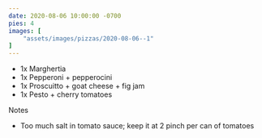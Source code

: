 ```yaml
---
date: 2020-08-06 10:00:00 -0700
pies: 4
images: [
    "assets/images/pizzas/2020-08-06--1"
]
---
```

- 1x Marghertia
- 1x Pepperoni + pepperocini
- 1x Proscuitto + goat cheese + fig jam
- 1x Pesto + cherry tomatoes

Notes
- Too much salt in tomato sauce; keep it at 2 pinch per can of tomatoes
